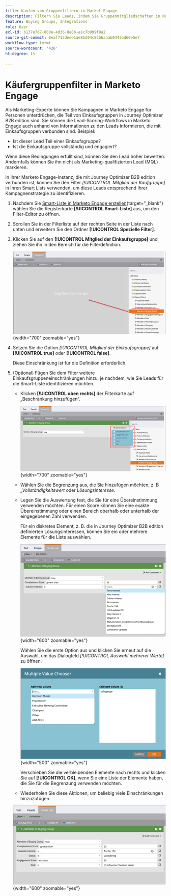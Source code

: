 ```yaml
---
title: Kaufen von Gruppenfiltern in Market Engage
description: Filtern Sie Leads, indem Sie Gruppenmitgliedschaften in Marketo Engage Smart Lists mit Einschränkungen wie Vollständigkeitsbewertung erwerben, um Kampagnen zu optimieren und die Lead-Bewertung zu optimieren.
feature: Buying Groups, Integrations
role: User
exl-id: b137e787-808e-4d36-8e8b-a1c7b999f8a2
source-git-commit: 0eaf713deee1ae8bd04c82b6aaab0443bd60e5e7
workflow-type: tm+mt
source-wordcount: '426'
ht-degree: 1%

---
```


# Käufergruppenfilter in Marketo Engage

Als Marketing-Experte können Sie Kampagnen in Marketo Engage für Personen unterdrücken, die Teil von Einkaufsgruppen in Journey Optimizer B2B edition sind. Sie können die Lead-Scoring-Workflows in Marketo Engage auch anhand von Informationen zu den Leads informieren, die mit Einkaufsgruppen verbunden sind. Beispiel:

* Ist dieser Lead Teil einer Einkaufsgruppe?
* Ist die Einkaufsgruppe vollständig und engagiert?

Wenn diese Bedingungen erfüllt sind, können Sie den Lead höher bewerten. Andernfalls können Sie ihn nicht als Marketing-qualifizierten Lead (MQL) markieren.

In Ihrer Marketo Engage-Instanz, die mit Journey Optimizer B2B edition verbunden ist, können Sie den Filter _[!UICONTROL Mitglied der Kaufgruppe]_ in Ihren Smart Lists verwenden, um diese Leads entsprechend Ihrer Kampagnenstrategie zu identifizieren.

1. Nachdem Sie [Smart-Liste in Marketo Engage erstellen](https://experienceleague.adobe.com/en/docs/marketo/using/product-docs/core-marketo-concepts/smart-lists-and-static-lists/creating-a-smart-list/create-a-smart-list){target="_blank"} wählen Sie die Registerkarte **[!UICONTROL Smart-Liste]** aus, um den Filter-Editor zu öffnen.

1. Scrollen Sie in der Filterliste auf der rechten Seite in der Liste nach unten und erweitern Sie den Ordner **[!UICONTROL Spezielle Filter]**.

1. Klicken Sie auf den **[!UICONTROL Mitglied der Einkaufsgruppe]** und ziehen Sie ihn in den Bereich für die Filterdefinition.

   ![Fügen Sie den Filter Mitglied der Einkaufsgruppe zur Smart List hinzu](./assets/me-member-of-buying-group-filter-add.png){width="700" zoomable="yes"}

1. Setzen Sie die Option _[!UICONTROL Mitglied der Einkaufsgruppe]_ auf **[!UICONTROL true]** oder **[!UICONTROL false]**.

   Diese Einschränkung ist für die Definition erforderlich.

1. (Optional) Fügen Sie dem Filter weitere Einkaufsgruppeneinschränkungen hinzu, je nachdem, wie Sie Leads für die Smart-Liste identifizieren möchten.

   * Klicken **[!UICONTROL oben rechts]** der Filterkarte auf „Beschränkung hinzufügen“.

     ![Andere Einschränkung auswählen](./assets/me-member-of-buying-group-filter-add-constraint.png){width="700" zoomable="yes"}

   * Wählen Sie die Begrenzung aus, die Sie hinzufügen möchten, z. B _„Vollständigkeitswert_ oder _Lösungsinteresse_.

   * Legen Sie die Auswertung fest, die Sie für eine Übereinstimmung verwenden möchten. Für einen Score können Sie eine exakte Übereinstimmung oder einen Bereich oberhalb oder unterhalb der eingegebenen Zahl verwenden.

     Für ein diskretes Element, z. B. die in Journey Optimizer B2B edition definierten Lösungsinteressen, können Sie ein oder mehrere Elemente für die Liste auswählen.

     ![Wählen Sie einen Wert für die Einschränkung aus der Liste aus](./assets/me-member-of-buying-group-filter-constraint-list.png){width="600" zoomable="yes"}

     Wählen Sie die erste Option aus und klicken Sie erneut auf die Auswahl, um das Dialogfeld _[!UICONTROL Auswahl mehrerer Werte]_ zu öffnen.

     ![Wählen Sie mehrere Werte für die Begrenzung aus](./assets/me-member-of-buying-group-filter-constraint-multiple-value.png){width="500" zoomable="yes"}

     Verschieben Sie die verbleibenden Elemente nach rechts und klicken Sie auf **[!UICONTROL OK]**, wenn Sie eine Liste der Elemente haben, die Sie für die Begrenzung verwenden möchten.

   * Wiederholen Sie diese Aktionen, um beliebig viele Einschränkungen hinzuzufügen.

   ![Mitglied des Käufergruppenfilters mit mehreren Einschränkungen](./assets/me-member-of-buying-group-filter-constraints-complete.png){width="600" zoomable="yes"}
